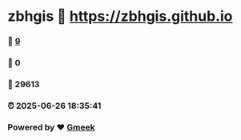 # zbhgis :link: https://zbhgis.github.io 
### :page_facing_up: [9](https://zbhgis.github.io/tag.html) 
### :speech_balloon: 0 
### :hibiscus: 29613 
### :alarm_clock: 2025-06-26 18:35:41 
### Powered by :heart: [Gmeek](https://github.com/Meekdai/Gmeek)
